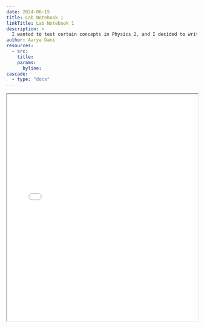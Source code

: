 ```yaml
---
date: 2024-06-15
title: Lab Notebook 1
linkTitle: Lab Notebook 1
description: >
  I wanted to test certain concepts in Physics 2, and I decided to write a lab report on these certain experiments. Check them out!
author: Aarya Dani 
resources:
  - src: 
    title: 
    params:
      byline: 
cascade:
  - type: "docs"
---
```


<style>
  .full-page-iframe {
    width: 100%;
    height: calc(100vh - 100px); /* Adjust as needed for your header/footer */
    border: none;
  }
</style>

<iframe src="/pdf/Dani_Aarya_Laboratory Notebook 1 (1).pdf" width="100%" height="600px">
    This browser does not support PDFs. Please download the PDF to view it: 
    <a href="/pdf/Dani_Aarya_Laboratory Notebook 1 (1).pdf">Download PDF</a>.
</iframe>
